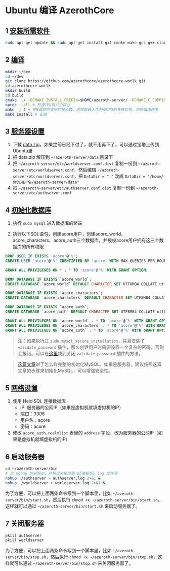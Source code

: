 # Ubuntu 编译 AzerothCore

## 1 [安装所需软件](https://www.azerothcore.org/wiki/linux-requirements)

```bash
sudo apt-get update && sudo apt-get install git cmake make gcc g++ clang libmysqlclient-dev libssl-dev libbz2-dev libreadline-dev libncurses-dev mysql-server libboost-all-dev
```

## 2 [编译](https://www.azerothcore.org/wiki/linux-core-installation)

```bash
mkdir ~/dev
cd ~/dev
git clone https://github.com/azerothcore/azerothcore-wotlk.git
cd azerothcore-wotlk
mkdir build
cd build
cmake ../ -DCMAKE_INSTALL_PREFIX=$HOME/azeroth-server/ -DCMAKE_C_COMPILER=/usr/bin/clang -DCMAKE_CXX_COMPILER=/usr/bin/clang++ -DWITH_WARNINGS=1 -DTOOLS_BUILD=all -DSCRIPTS=static -DMODULES=static
nproc --all # 检查CPU有几个核心
make -j 4 # 把4改成你实际的核心数，这样能最大化利用CPU的多核优势，加快编译速度
make install # 安装
```

## 3 [服务器设置](https://www.azerothcore.org/wiki/server-setup)
1. 下载 [data.zip](https://github.com/wowgaming/client-data/releases/)，如果之前已经下过了，就不用再下了，可以通过宝塔上传到Ubuntu里
2. 把 data.zip 解压到 `~/azeroth-server/data` 目录下
3. 把 `~/azeroth-server/etc/worldserver.conf.dist` 复制一份到 `~/azeroth-server/etc/worldserver.conf`，然后编辑 `~/azeroth-server/etc/worldserver.conf`，把 `DataDir = "."` 改成 `DataDir = "/home/你的用户名/azeroth-server/data"`
4. 把 `~/azeroth-server/etc/authserver.conf.dist` 复制一份到 `~/azeroth-server/etc/authserver.conf`

## 4 [初始化数据库](https://www.azerothcore.org/wiki/database-installation)
1. 执行 `sudo mysql` 进入数据库的终端

2. 执行以下SQL语句，创建acore用户，创建acore_world、acore_characters、acore_auth三个数据库，并授权acore用户拥有这三个数据库的所有权限
```sql
DROP USER IF EXISTS 'acore'@'%';
CREATE USER 'acore'@'%' IDENTIFIED BY 'acore' WITH MAX_QUERIES_PER_HOUR 0 MAX_CONNECTIONS_PER_HOUR 0 MAX_UPDATES_PER_HOUR 0;

GRANT ALL PRIVILEGES ON * . * TO 'acore'@'%' WITH GRANT OPTION;

DROP DATABASE IF EXISTS `acore_world`;
CREATE DATABASE `acore_world` DEFAULT CHARACTER SET UTF8MB4 COLLATE utf8mb4_general_ci;

DROP DATABASE IF EXISTS `acore_characters`;
CREATE DATABASE `acore_characters` DEFAULT CHARACTER SET UTF8MB4 COLLATE utf8mb4_general_ci;

DROP DATABASE IF EXISTS `acore_auth`;
CREATE DATABASE `acore_auth` DEFAULT CHARACTER SET UTF8MB4 COLLATE utf8mb4_general_ci;

GRANT ALL PRIVILEGES ON `acore_world` . * TO 'acore'@'%' WITH GRANT OPTION;
GRANT ALL PRIVILEGES ON `acore_characters` . * TO 'acore'@'%' WITH GRANT OPTION;
GRANT ALL PRIVILEGES ON `acore_auth` . * TO 'acore'@'%' WITH GRANT OPTION;
```
> 注：如果执行过 `sudo mysql_secure_installation`，并且安装了 `validate_password` 插件，那么创建用户时需要设置一个复杂的密码，否则会报错。可以在[这里](https://stackoverflow.com/questions/36301100/how-do-i-turn-off-the-mysql-password-validation)找到关闭 `validate_password` 插件的方法。

> [这篇文章](https://www.digitalocean.com/community/tutorials/how-to-install-mysql-on-ubuntu-18-04)讲了怎么样完整的初始化MySQL，如果是服务器，建议按照这篇文章的步骤来初始化MySQL，可以增强安全性。

## 5 [网络设置](https://www.azerothcore.org/wiki/networking)
1. 使用 HeidiSQL 连接数据库
	* IP: 服务器的公网IP（如果是虚拟机就填虚拟机的IP）
	* 端口：3306
	* 用户名：acore
	* 密码：acore
2. 修改 `acore_auth.realmlist` 表里的 `address` 字段，改为服务器的公网IP（如果是虚拟机就填虚拟机的IP）

## 6 启动服务器
```bash
cd ~/azeroth-server/bin
# 以 nohup 方式启动，并把日志输出到 ${进程名}.log 文件里
nohup ./authserver > authserver.log 2>&1 &
nohup ./worldserver > worldserver.log 2>&1 &
```
为了方便，可以把上面两条命令写到一个脚本里，比如 `~/azeroth-server/bin/start.sh`，然后执行 `chmod +x ~/azeroth-server/bin/start.sh`，这样就可以通过 `~/azeroth-server/bin/start.sh` 来启动服务器了。

## 7 关闭服务器
```bash
pkill authserver
pkill worldserver
```

为了方便，可以把上面两条命令写到一个脚本里，比如 `~/azeroth-server/bin/stop.sh`，然后执行 `chmod +x ~/azeroth-server/bin/stop.sh`，这样就可以通过 `~/azeroth-server/bin/stop.sh` 来关闭服务器了。
